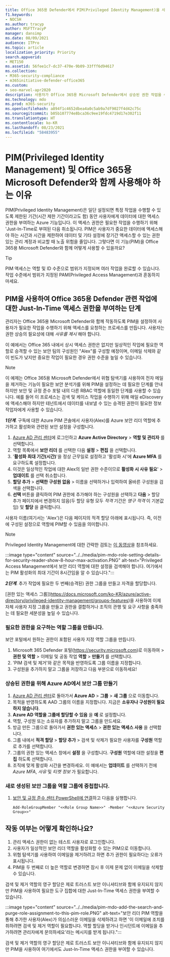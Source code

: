 ```yaml
---
title: Office 365용 Defender에서 PIM(Privileged Identity Management)을 사용합니다.
f1.keywords:
- NOCSH
ms.author: tracyp
author: MSFTTracyP
manager: dansimp
ms.date: 08/09/2021
audience: ITPro
ms.topic: article
localization_priority: Priority
search.appverid:
- MET150
ms.assetid: 56fee1c7-dc37-470e-9b09-33fff6d94617
ms.collection:
- M365-security-compliance
- m365initiative-defender-office365
ms.custom:
- seo-marvel-apr2020
description: 사용자가 Office 365용 Microsoft Defender에서 상승된 권한 작업을 수행하여 데이터에 대한 위험을 낮출 수 있도록 시간이 제한된 Just-In-Time 액세스 권한을 부여하기 위해 PIM을 통합하는 방법을 알아보세요.
ms.technology: mdo
ms.prod: m365-security
ms.openlocfilehash: a894f1c4652dbea4a0c5ab9a7df9027f4d42c75c
ms.sourcegitcommit: b05b107774e8bca36c9ee19fdc4719d17e302f11
ms.translationtype: HT
ms.contentlocale: ko-KR
ms.lasthandoff: 08/23/2021
ms.locfileid: "58483955"
---
```

# <a name="privileged-identity-management-pim-and-why-to-use-it-with-microsoft-defender-for-office-365"></a>PIM(Privileged Identity Management) 및 Office 365용 Microsoft Defender와 함께 사용해야 하는 이유

PIM(Privileged Identity Management)은 일단 설정되면 특정 작업을 수행할 수 있도록 제한된 기간(시간 제한 기간이라고도 함) 동안 사용자에게 데이터에 대한 액세스 권한을 부여하는 Azure 기능입니다. 이 액세스 권한은 필요한 작업을 수행하기 위해 'Just-In-Time로 부여된 다음 취소됩니다. PIM은 사용자가 중요한 데이터에 액세스해야 하는 시간과 시간을 제한하여 데이터 및 기타 설정에 장기간 액세스할 수 있는 권한 있는 관리 계정과 비교할 때 노출 위험을 줄입니다. 그렇다면 이 기능(PIM)을 Office 365용 Microsoft Defender와 함께 어떻게 사용할 수 있을까요?

> [!TIP]
> PIM 액세스는 역할 및 ID 수준으로 범위가 지정되며 여러 작업을 완료할 수 있습니다. 작업 수준에서 범위가 지정된 PAM(Privileged Access Management)과 혼동하지 마세요.

## <a name="steps-to-use-pim-to-grant-just-in-time-access-to-defender-for-office-365-related-tasks"></a>PIM을 사용하여 Office 365용 Defender 관련 작업에 대한 Just-In-Time 액세스 권한을 부여하는 단계

관리자는 Office 365용 Microsoft Defender와 함께 작동하도록 PIM을 설정하여 사용자가 필요한 작업을 수행하기 위해 액세스를 요청하는 프로세스를 만듭니다. 사용자는 권한 상승의 필요성에 대해 *사유를 제시* 해야 합니다.

이 예에서는 Office 365 내에서 상시 액세스 권한은 없지만 일상적인 작업에 필요한 역할로 승격할 수 있는 보안 팀의 구성원인 "Alex"를 구성할 예정이며, 이메일 삭제와 같이 빈도가 낮지만 중요한 작업이 필요한 경우 권한 수준을 높일 수 있습니다.

> [!NOTE]
> 이 예제는 Office 365용 Microsoft Defender에서 위협 탐색기를 사용하여 전자 메일을 제거하는 기능이 필요한 보안 분석가를 위해 PIM을 설정하는 데 필요한 단계를 안내하지만 보안 및 규정 준수 포털 내의 다른 RBAC 역할에 동일한 단계를 사용할 수 있습니다. 예를 들어 이 프로세스는 검색 및 케이스 작업을 수행하기 위해 매일 eDiscovery에 액세스해야 하지만 테넌트에서 데이터를 내보낼 수 있는 승격된 권한이 필요한 정보 작업자에게 사용할 수 있습니다.


***1단계***. 구독에 대한 Azure PIM 콘솔에서 사용자(Alex)를 Azure 보안 리더 역할에 추가하고 활성화와 관련된 보안 설정을 구성합니다.

1. [Azure AD 관리 센터](https://aad.portal.azure.com/)에 로그인하고 **Azure Active Directory** > **역할 및 관리자** 를 선택합니다.
2. 역할 목록에서 **보안 리더** 를 선택한 다음 **설정** > **편집** 을 선택합니다.
3. '**활성화 최대 기간(시간)**'을 정상 근무일로 설정하고 '활성화 시'에 **Azure MFA** 를 요구하도록 설정합니다.
4. 이것은 일상적인 작업에 대한 Alex의 일반 권한 수준이므로 **활성화 시 사유 필요**' > **업데이트** 를 선택 취소합니다.
5. **할당 추가** > **선택한 구성원 없음** > 이름을 선택하거나 입력하여 올바른 구성원을 검색을 선택합니다.
6. **선택** 버튼을 클릭하여 PIM 권한에 추가해야 하는 구성원을 선택하고 **다음** > 할당 추가 페이지에서 변경하지 않음(두 할당 유형 모두 *적격* 기간은 *영구 적격* 이 기본값임) 및 **할당** 을 클릭합니다.

사용자 이름(여기서는 'Alex')은 다음 페이지의 적격 할당 아래에 표시됩니다. 즉, 이전에 구성된 설정으로 역할에 PIM할 수 있음을 의미합니다.

> [!NOTE]
> Privileged Identity Management에 대한 간략한 검토는 [이 동영상](https://www.youtube.com/watch?v=VQMAg0sa_lE)을 참조하세요.

:::image type="content" source="../../media/pim-mdo-role-setting-details-for-security-reader-show-8-hour-max-activation.PNG" alt-text="Privileged Access Management에서 보안 리더 역할에 대한 설정을 검색해야 합니다. 여기에서는 PIM 활성화의 최대 기간이 8시간임을 알 수 있습니다.":::

***2단계***. 추가 작업에 필요한 두 번째(승격된) 권한 그룹을 만들고 자격을 할당합니다.

[권한 있는 액세스 그룹])https://docs.microsoft.com/ko-KR/azure/active-directory/privileged-identity-management/groups-features)을 사용하여 이제 자체 사용자 지정 그룹을 만들고 권한을 결합하거나 조직의 관행 및 요구 사항을 충족하는 데 필요한 세분성을 높일 수 있습니다.

### <a name="create-a-role-group-requiring-the-permissions-we-need"></a>필요한 권한을 요구하는 역할 그룹을 만듭니다.

보안 포털에서 원하는 권한이 포함된 사용자 지정 역할 그룹을 만듭니다. 

1. Microsoft 365 Defender 포털(https://security.microsoft.com)로 이동하여  > **권한 및 역할** > 이메일 및 공동 작업 **역할** > **만들기** 를 선택합니다.
2. 'PIM 검색 및 제거'와 같은 목적을 반영하도록 그룹 이름을 지정합니다.
3. 구성원을 추가하지 말고 그룹을 저장하고 다음 부분으로 이동하세요!

### <a name="create-the-security-group-in-azure-ad-for-elevated-permissions"></a>상승된 권한을 위해 Azure AD에서 보안 그룹 만들기

1. [Azure AD 관리 센터](https://aad.portal.azure.com/)로 돌아가서 **Azure AD** > **그룹** > **새 그룹** 으로 이동합니다.
2. 목적을 반영하도록 AAD 그룹의 이름을 지정합니다. 지금은 **소유자나 구성원이 필요하지 않습니다**.
3. **Azure AD 역할을 그룹에 할당할 수 있음** 을 **예** 로 설정합니다.
4. 역할, 구성원 또는 소유자를 추가하지 말고 그룹을 만드세요.
5. 방금 만든 그룹으로 돌아가서 **권한 있는 액세스** > **권한 있는 액세스 사용** 을 선택합니다.
6. 그룹 내에서 **적격 할당** > **할당 추가** > 검색 및 삭제가 필요한 사용자를 **구성원** 역할로 추가를 선택합니다.
7. 그룹의 권한 있는 액세스 창에서 **설정** 을 구성합니다. **구성원** 역할에 대한 설정을 **편집** 하도록 선택합니다.
8. 조직에 맞게 활성화 시간을 변경하세요. 이 예에서는 **업데이트** 를 선택하기 전에 *Azure MFA*, *사유* 및 *티켓 정보* 가 필요합니다.

### <a name="nest-the-newly-created-security-group-into-the-role-group"></a>새로 생성된 보안 그룹을 역할 그룹에 중첩합니다.

1. [보안 및 규정 준수 센터 PowerShell에 연결](/powershell/exchange/connect-to-scc-powershell)하고 다음을 실행합니다.

    `Add-RoleGroupMember "<<Role Group Name>>" -Member "<<Azure Security Group>>"`


## <a name="how-do-you-know-this-worked"></a>작동 여부는 어떻게 확인하나요?

1. 관리 액세스 권한이 없는 테스트 사용자로 로그인합니다.
2. 사용자가 일상적인 보안 리더 역할을 활성화할 수 있는 PIM으로 이동합니다.
3. 위협 탐색기를 사용하여 이메일을 제거하려고 하면 추가 권한이 필요하다는 오류가 표시됩니다.
4. PIM을 두 번째로 더 높은 역할로 변경하면 잠시 후 이제 문제 없이 이메일을 삭제할 수 있습니다.

검색 및 제거 역할의 영구 할당은 제로 트러스트 보안 이니셔티브와 함께 유지되지 않지만 PIM을 사용하여 필요한 도구 집합에 대한 Just-In-Time 액세스 권한을 부여할 수 있습니다.

:::image type="content" source="../../media/pim-mdo-add-the-search-and-purge-role-assignment-to-this-pim-role.PNG" alt-text="보안 리더 PIM 역할을 통해 추가한 사용자(Alex)가 의심스러운 이메일을 삭제하려고 하면 '이 이메일에 조치를 취하려면 검색 및 제거 역할이 필요합니다. 역할 할당을 받거나 인시던트에 이메일을 추가하려면 관리자에게 문의하세요'라는 메시지를 받게 됩니다.":::

검색 및 제거 역할의 영구 할당은 제로 트러스트 보안 이니셔티브와 함께 유지되지 않지만 PIM을 사용하여 여기에서도 Just-In-Time 액세스 권한을 부여할 수 있습니다.
